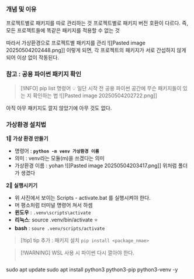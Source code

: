 
### 개념 및 이유 
프로젝트별로 패키지를 따로 관리하는 것 
프로젝트별로 패키지 버전 호환이 다르다.
즉, 모든 프로젝트들에 똑같은 패키지를 적용할 수 없는 것 

따라서 가상환경으로 프로젝트별 패키지를 관리
![[Pasted image 20250504202448.png]]
이렇게 되면, 각 프로젝트의 패키지가 서로 간섭하지 않게 되어 이상 없이 작동된다.

### 참고 : 공용 파이썬 패키지 확인 

> [!INFO] pip list 명령어 
> 💡 일단 시작 전 공용 파이썬 공간에 무슨 패키지들이 있는 지 확인하는 법
> ![[Pasted image 20250504202722.png]]

아직 아무 패키지도 깔지 않았기에 아무 것도 없다.



### 가상환경 설치법 
**1‍⃣ 가상 환경 만들기** 
- 명령어 : **```python -m venv 가상환경 이름```**
- 의미 : venv라는 모듈(m)을 쓰겠다는 의미
- 가상환경 이름 : yohan 
	![[Pasted image 20250504203417.png]]
	위처럼 폴더가 생겼다 

**2‍⃣ 실행시키기** 

- 위 사진에서 보이는 Scripts - activate.bat 를 실행시켜야 한다.
- 머 평소처럼 터미널 명령어 쳐서 하셈 
- **윈도우** : `.venv\scripts\activate `
- **리눅스**: source .venv/bin/activate  ⭐
- **bash** : `soure .venv/scripts/activate`

>[!tip] tip 추가 : 패키지 설치
>```pip install <package_nmae>```




> [!WARNING] WSL 사용 시 파이썬 다시 깔아야 한다.
>```java
sudo apt update
sudo apt install python3 python3-pip python3-venv -y




